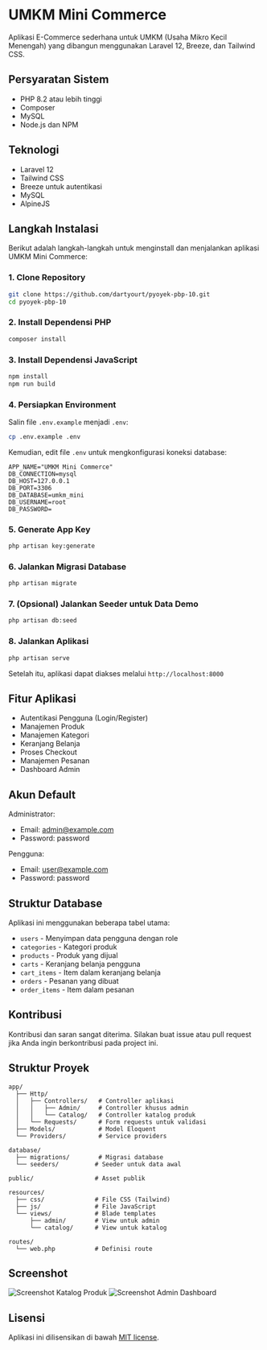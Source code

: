 # UMKM Mini Commerce

Aplikasi E-Commerce sederhana untuk UMKM (Usaha Mikro Kecil Menengah) yang dibangun menggunakan Laravel 12, Breeze, dan Tailwind CSS.

## Persyaratan Sistem

- PHP 8.2 atau lebih tinggi
- Composer
- MySQL
- Node.js dan NPM

## Teknologi

- Laravel 12
- Tailwind CSS
- Breeze untuk autentikasi
- MySQL
- AlpineJS

## Langkah Instalasi

Berikut adalah langkah-langkah untuk menginstall dan menjalankan aplikasi UMKM Mini Commerce:

### 1. Clone Repository

```bash
git clone https://github.com/dartyourt/pyoyek-pbp-10.git
cd pyoyek-pbp-10
```

### 2. Install Dependensi PHP

```bash
composer install
```

### 3. Install Dependensi JavaScript

```bash
npm install
npm run build
```

### 4. Persiapkan Environment

Salin file `.env.example` menjadi `.env`:

```bash
cp .env.example .env
```

Kemudian, edit file `.env` untuk mengkonfigurasi koneksi database:

```
APP_NAME="UMKM Mini Commerce"
DB_CONNECTION=mysql
DB_HOST=127.0.0.1
DB_PORT=3306
DB_DATABASE=umkm_mini
DB_USERNAME=root
DB_PASSWORD=
```

### 5. Generate App Key

```bash
php artisan key:generate
```

### 6. Jalankan Migrasi Database

```bash
php artisan migrate
```

### 7. (Opsional) Jalankan Seeder untuk Data Demo

```bash
php artisan db:seed
```

### 8. Jalankan Aplikasi

```bash
php artisan serve
```

Setelah itu, aplikasi dapat diakses melalui `http://localhost:8000`

## Fitur Aplikasi

- Autentikasi Pengguna (Login/Register)
- Manajemen Produk
- Manajemen Kategori
- Keranjang Belanja
- Proses Checkout
- Manajemen Pesanan
- Dashboard Admin

## Akun Default

Administrator:
- Email: admin@example.com
- Password: password

Pengguna:
- Email: user@example.com
- Password: password

## Struktur Database

Aplikasi ini menggunakan beberapa tabel utama:

- `users` - Menyimpan data pengguna dengan role
- `categories` - Kategori produk
- `products` - Produk yang dijual
- `carts` - Keranjang belanja pengguna
- `cart_items` - Item dalam keranjang belanja
- `orders` - Pesanan yang dibuat
- `order_items` - Item dalam pesanan

## Kontribusi

Kontribusi dan saran sangat diterima. Silakan buat issue atau pull request jika Anda ingin berkontribusi pada project ini.

## Struktur Proyek

```
app/
  ├── Http/
  │   ├── Controllers/   # Controller aplikasi
  │   │   ├── Admin/     # Controller khusus admin
  │   │   └── Catalog/   # Controller katalog produk
  │   └── Requests/      # Form requests untuk validasi
  ├── Models/            # Model Eloquent
  └── Providers/         # Service providers
  
database/
  ├── migrations/        # Migrasi database
  └── seeders/          # Seeder untuk data awal
  
public/                 # Asset publik
  
resources/
  ├── css/              # File CSS (Tailwind)
  ├── js/               # File JavaScript
  └── views/            # Blade templates
      ├── admin/        # View untuk admin
      └── catalog/      # View untuk katalog
  
routes/
  └── web.php           # Definisi route
```

## Screenshot

![Screenshot Katalog Produk](https://via.placeholder.com/800x400?text=Katalog+Produk)
![Screenshot Admin Dashboard](https://via.placeholder.com/800x400?text=Admin+Dashboard)

## Lisensi

Aplikasi ini dilisensikan di bawah [MIT license](https://opensource.org/licenses/MIT).
